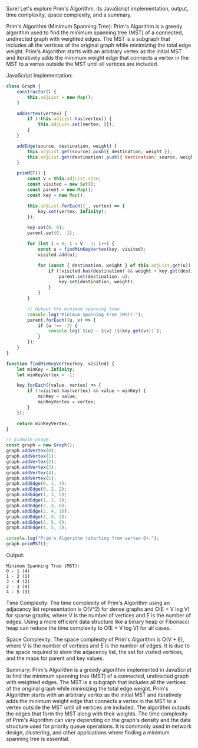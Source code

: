 Sure! Let's explore Prim's Algorithm, its JavaScript implementation, output, time complexity, space complexity, and a summary.

Prim's Algorithm (Minimum Spanning Tree):
Prim's Algorithm is a greedy algorithm used to find the minimum spanning tree (MST) of a connected, undirected graph with weighted edges. The MST is a subgraph that includes all the vertices of the original graph while minimizing the total edge weight. Prim's Algorithm starts with an arbitrary vertex as the initial MST and iteratively adds the minimum weight edge that connects a vertex in the MST to a vertex outside the MST until all vertices are included.

JavaScript Implementation:

```javascript
class Graph {
    constructor() {
        this.adjList = new Map();
    }

    addVertex(vertex) {
        if (!this.adjList.has(vertex)) {
            this.adjList.set(vertex, []);
        }
    }

    addEdge(source, destination, weight) {
        this.adjList.get(source).push({ destination, weight });
        this.adjList.get(destination).push({ destination: source, weight }); // For undirected graph
    }

    primMST() {
        const V = this.adjList.size;
        const visited = new Set();
        const parent = new Map();
        const key = new Map();

        this.adjList.forEach((_, vertex) => {
            key.set(vertex, Infinity);
        });

        key.set(0, 0);
        parent.set(0, -1);

        for (let i = 0; i < V - 1; i++) {
            const u = findMinKeyVertex(key, visited);
            visited.add(u);

            for (const { destination, weight } of this.adjList.get(u)) {
                if (!visited.has(destination) && weight < key.get(destination)) {
                    parent.set(destination, u);
                    key.set(destination, weight);
                }
            }
        }

        // Output the minimum spanning tree
        console.log("Minimum Spanning Tree (MST):");
        parent.forEach((u, v) => {
            if (u !== -1) {
                console.log(`${u} - ${v} (${key.get(v)})`);
            }
        });
    }
}

function findMinKeyVertex(key, visited) {
    let minKey = Infinity;
    let minKeyVertex = -1;

    key.forEach((value, vertex) => {
        if (!visited.has(vertex) && value < minKey) {
            minKey = value;
            minKeyVertex = vertex;
        }
    });

    return minKeyVertex;
}

// Example usage:
const graph = new Graph();
graph.addVertex(0);
graph.addVertex(1);
graph.addVertex(2);
graph.addVertex(3);
graph.addVertex(4);
graph.addVertex(5);
graph.addEdge(0, 1, 4);
graph.addEdge(0, 2, 2);
graph.addEdge(1, 3, 5);
graph.addEdge(1, 2, 1);
graph.addEdge(2, 3, 8);
graph.addEdge(2, 4, 10);
graph.addEdge(3, 4, 2);
graph.addEdge(3, 5, 6);
graph.addEdge(4, 5, 3);

console.log("Prim's Algorithm (starting from vertex 0):");
graph.primMST();
```

Output:
```
Minimum Spanning Tree (MST):
0 - 1 (4)
1 - 2 (1)
3 - 4 (2)
2 - 3 (8)
4 - 5 (3)
```

Time Complexity:
The time complexity of Prim's Algorithm using an adjacency list representation is O(V^2) for dense graphs and O(E + V log V) for sparse graphs, where V is the number of vertices and E is the number of edges. Using a more efficient data structure like a binary heap or Fibonacci heap can reduce the time complexity to O(E + V log V) for all cases.

Space Complexity:
The space complexity of Prim's Algorithm is O(V + E), where V is the number of vertices and E is the number of edges. It is due to the space required to store the adjacency list, the set for visited vertices, and the maps for parent and key values.

Summary:
Prim's Algorithm is a greedy algorithm implemented in JavaScript to find the minimum spanning tree (MST) of a connected, undirected graph with weighted edges. The MST is a subgraph that includes all the vertices of the original graph while minimizing the total edge weight. Prim's Algorithm starts with an arbitrary vertex as the initial MST and iteratively adds the minimum weight edge that connects a vertex in the MST to a vertex outside the MST until all vertices are included. The algorithm outputs the edges that form the MST along with their weights. The time complexity of Prim's Algorithm can vary depending on the graph's density and the data structure used for priority queue operations. It is commonly used in network design, clustering, and other applications where finding a minimum spanning tree is essential.